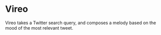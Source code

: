 Vireo
=====

Vireo takes a Twitter search query, and composes a melody based on the mood of the most relevant tweet.
